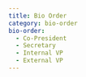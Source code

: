 ```yaml
---
title: Bio Order
category: bio-order
bio-order:
  - Co-President
  - Secretary
  - Internal VP
  - External VP
---
```

